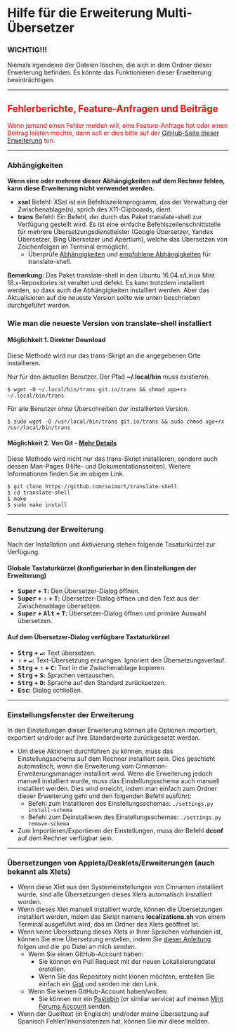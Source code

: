 
# Hilfe für die Erweiterung Multi-Übersetzer

### WICHTIG!!!
Niemals irgendeine der Dateien löschen, die sich in dem Ordner dieser Erweiterung befinden. Es könnte das Funktionieren dieser Erweiterung beeinträchtigen.

***

<h2 style="color:red;">Fehlerberichte, Feature-Anfragen und Beiträge</h2>
<span style="color:red;">
Wenn jemand einen Fehler melden will, eine Feature-Anfrage hat oder einen Beitrag leisten möchte, dann soll er dies bitte auf der <a href="https://github.com/Odyseus/CinnamonTools">GitHub-Seite dieser Erweiterung</a> tun.
</span>

***

### Abhängigkeiten

**Wenn eine oder mehrere dieser Abhängigkeiten auf dem Rechner fehlen, kann diese Erweiterung nicht verwendet werden.**

- **xsel** Befehl: XSel ist ein Befehlszeilenprogramm, das der Verwaltung der Zwischenablage(n), sprich des X11-Clipboards, dient.
- **trans** Befehl: Ein Befehl, der durch das Paket translate-shell zur Verfügung gestellt wird. Es ist eine einfache Befehlszeilenschnittstelle für mehrere Übersetzungsdienstleister (Google Übersetzer, Yandex Übersetzer, Bing Übersetzer und Apertium), welche das Übersetzen von Zeichenfolgen im Terminal ermöglicht.
    - Überprüfe [Abhängigkeiten](https://github.com/soimort/translate-shell#dependencies) und [empfohlene Abhängigkeiten](https://github.com/soimort/translate-shell#recommended-dependencies) für translate-shell.

**Bemerkung:** Das Paket translate-shell in den Ubuntu 16.04.x/Linux Mint 18.x-Repositories ist veraltet und defekt. Es kann trotzdem installiert werden, so dass auch die Abhängigkeiten installiert werden. Aber das Aktualisieren auf die neueste Version sollte wie unten beschrieben durchgeführt werden.

### Wie man die neueste Version von translate-shell installiert

#### Möglichkeit 1. Direkter Download

Diese Methode wird nur das trans-Skript an die angegebenen Orte installieren.

Nur für den aktuellen Benutzer. Der Pfad **~/.local/bin** muss existieren.
```shell
$ wget -O ~/.local/bin/trans git.io/trans && chmod ugo+rx ~/.local/bin/trans
```

Für alle Benutzer ohne Überschreiben der installierten Version.
```shell
$ sudo wget -O /usr/local/bin/trans git.io/trans && sudo chmod ugo+rx /usr/local/bin/trans
```

#### Möglichkeit 2. Von Git - [Mehr Details](https://github.com/soimort/translate-shell/blob/develop/README.md#option-3-from-git-recommended-for-seasoned-hackers)

Diese Methode wird nicht nur das trans-Skript installieren, sondern auch dessen Man-Pages (Hilfe- und Dokumentationsseiten). Weitere Informationen finden Sie im obigen Link.

```shell
$ git clone https://github.com/soimort/translate-shell
$ cd translate-shell
$ make
$ sudo make install
```

***

### Benutzung der Erweiterung

Nach der Installation und Aktivierung stehen folgende Tasaturkürzel zur Verfügung.

#### Globale Tastaturkürzel (konfigurierbar in den Einstellungen der Erweiterung)

- **<kbd>Super</kbd> + <kbd>T</kbd>:** Den Übersetzer-Dialog öffnen.
- **<kbd>Super</kbd> + <kbd>&#8679;</kbd> + <kbd>T</kbd>:** Übersetzer-Dialog öffnen und den Text aus der Zwischenablage übersetzen.
- **<kbd>Super</kbd> + <kbd>Alt</kbd> + <kbd>T</kbd>:** Übersetzer-Dialog öffnen und primäre Auswahl übersetzen.

#### Auf dem Übersetzer-Dialog verfügbare Tastaturkürzel

- **<kbd>Strg</kbd> + <kbd>&#8629;</kbd>:** Text übersetzen.
- **<kbd>&#8679;</kbd> + <kbd>&#8629;</kbd>:** Text-Übersetzung erzwingen. Ignoriert den Übersetzungsverlauf.
- **<kbd>Strg</kbd> + <kbd>&#8679;</kbd> + <kbd>C</kbd>:** Text in die Zwischenablage kopieren.
- **<kbd>Strg</kbd> + <kbd>S</kbd>:** Sprachen vertauschen.
- **<kbd>Strg</kbd> + <kbd>D</kbd>:** Sprache auf den Standard zurücksetzen.
- **<kbd>Esc</kbd>:** Dialog schließen.

***

### Einstellungsfenster der Erweiterung

In den Einstellungen dieser Erweiterung können alle Optionen importiert, exportiert und/oder auf ihre Standardwerte zurückgesetzt werden.

- Um diese Aktionen durchführen zu können, muss das Einstellungsschema auf dem Rechner installiert sein. Dies geschieht automatisch, wenn die Erweiterung vom Cinnamon-Erweiterungsmanager installiert wird. Wenn die Erweiterung jedoch manuell installiert wurde, muss das Einstellungsschema auch manuell installiert werden. Dies wird erreicht, indem man einfach zum Ordner dieser Erweiterung geht und den folgenden Befehl ausführt:
    - Befehl zum Installieren des Einstellungsschemas: `./settings.py install-schema`
    - Befehl zum Deinstallieren des Einstellungsschemas: `./settings.py remove-schema`
- Zum Importieren/Exportieren der Einstellungen, muss der Befehl **dconf** auf dem Rechner verfügbar sein.

***

### Übersetzungen von Applets/Desklets/Erweiterungen (auch bekannt als Xlets)

- Wenn diese Xlet aus den Systemeinstellungen von Cinnamon installiert wurde, sind alle Übersetzungen dieses Xlets automatisch installiert worden.
- Wenn dieses Xlet manuell installiert wurde, können die Übersetzungen installiert werden, indem das Skript namens **localizations.sh** von einem Terminal ausgeführt wird, das im Ordner des Xlets geöffnet ist.
- Wenn keine Übersetzung dieses Xlets in Ihrer Sprachen vorhanden ist, können Sie eine Übersetzung erstellen, indem Sie [dieser Anleitung](https://github.com/Odyseus/CinnamonTools/wiki/Xlet-localization) folgen und die .po Datei an mich senden.
    - Wenn Sie einen GitHub-Account haben:
        - Sie können ein Pull Request mit der neuen Lokalisierungdatei erstellen.
        - Wenn Sie das Repository nicht klonen möchten, erstellen Sie einfach ein [Gist](https://gist.github.com/) und senden mir den Link.
    - Wenn Sie keinen GitHub-Account haben/wollen:
        - Sie können mir ein [Pastebin](http://pastebin.com/) (or similar service) auf meinen [Mint Forums Account](https://forums.linuxmint.com/memberlist.php?mode=viewprofile&u=164858) senden.
- Wenn der Quelltext (in Englisch) und/oder meine Übersetzung auf Spanisch Fehler/Inkonsistenzen hat, können Sie mir diese melden.